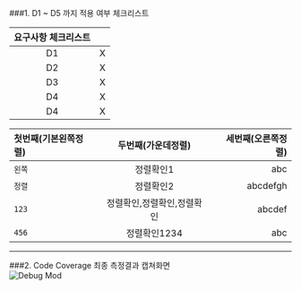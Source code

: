 ###1. D1 ~ D5 까지 적용 여부 체크리스트

| 요구사항 체크리스트 ||
|:---:|:---:|
| D1 | X |
| D2 | X |
| D3 | X |
| D4 | X |
| D4 | X |


| 첫번째(기본왼쪽정렬) | 두번째(가운데정렬) | 세번째(오른쪽정렬) |
|:---|:---:|---:|
| `왼쪽` | 정렬확인1 | abc |
| `정렬` | 정렬확인2 | abcdefgh |
| `123` | 정렬확인,정렬확인,정렬확인 | abcdef |
| `456` | 정렬확인1234 | abc |
---
###2. Code Coverage 최종 측정결과 캡쳐화면<br>
![Debug Mod](https://refactoring.com/refact2.jpg)

